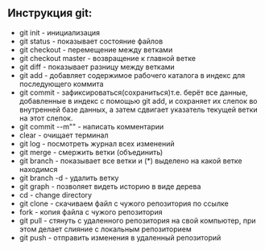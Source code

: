 ## Инструкция git:
* git init - инициализация 
* git status - показывает состояние файлов
* git checkout - перемещение между ветками
* git checkout master - возвращение к главной ветке
* git diff - показывает разницу между ветками
* git add - добавляет содержимое рабочего каталога в индекс для последующего коммита
* git commit - зафиксироваться(сохраниться)т.е. берёт все данные, добавленные в индекс с помощью git add, и сохраняет их слепок во внутренней базе данных, а затем сдвигает указатель текущей ветки на этот слепок.
* git commit --m"" - написать комментарии
* clear - очищает терминал
* git log - посмотреть журнал всех изменений
* git merge - смержить ветки (объединить)
* git branch - показывает все ветки и (*) выделено на какой ветке находимся
* git branch -d - удалить ветку
* git graph - позволяет видеть историю в виде дерева
* cd - change directory
* git clone - скачиваем файл с чужого репозитория по ссылке
* fork - копия файла с чужого репозитория
* git pull - стянуть с удаленного репозитория на свой компьютер, при этом делает слияние с локальным репозиторием
* git push - отправить изменения в удаленный репозиторий
